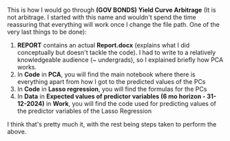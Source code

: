 This is how I would go through **(GOV BONDS) Yield Curve Arbitrage** (It is not arbitrage. I started with this name and wouldn't spend the time reassuring that everything will work once I change the file path. One of the very last things to be done):

1. **REPORT** contains an actual **Report.docx** (explains what I did conceptually but doesn't tackle the code). I had to write to a relatively knowledgeable audience (~ undergrads), so I explained briefly how PCA works.
2. In **Code** in **PCA**, you will find the main notebook where there is everything apart from how I got to the predicted values of the PCs
3. In **Code** in **Lasso regression**, you will find the formulas for the PCs
4. In **Data** in **Expected values of predictor variables (6 mo horizon - 31-12-2024)** in **Work**, you will find the code used for predicting values of the predictor variables of the Lasso Regression

I think that's pretty much it, with the rest being steps taken to perform the above.
